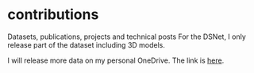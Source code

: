 # contributions
Datasets, publications, projects and technical posts
For the DSNet, I only release part of the dataset including 3D models.

I will release more data on my personal OneDrive. The link is [here](https://onedrive.live.com/embed?cid=957F3C0EBF8DAB1A&resid=957F3C0EBF8DAB1A%21117&authkey=AIqIIeICur1MaP8).

